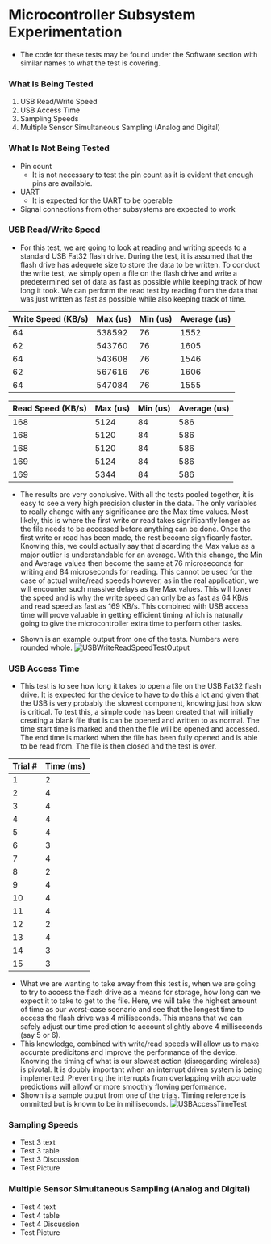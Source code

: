# Microcontroller Subsystem Experimentation
* The code for these tests may be found under the Software section with similar names to what the test is covering.

### What Is Being Tested
1. USB Read/Write Speed
2. USB Access Time
3. Sampling Speeds
4. Multiple Sensor Simultaneous Sampling (Analog and Digital)

### What Is Not Being Tested
* Pin count
  * It is not necessary to test the pin count as it is evident that enough pins are available.
* UART
  * It is expected for the UART to be operable
* Signal connections from other subsystems are expected to work

### USB Read/Write Speed
* For this test, we are going to look at reading and writing speeds to a standard USB Fat32 flash drive.  During the test, it is assumed that the flash drive has adequete size to store the data to be written.  To conduct the write test, we simply open a file on the flash drive and write a predetermined set of data as fast as possible while keeping track of how long it took.  We can perform the read test by reading from the data that was just written as fast as possible while also keeping track of time.

| Write Speed (KB/s) | Max (us) | Min (us) | Average (us) |
| ------------------ | -------- | -------- | ------------ |
| 64                 | 538592   | 76       | 1552         |
| 62                 | 543760   | 76       | 1605         |
| 64                 | 543608   | 76       | 1546         |
| 62                 | 567616   | 76       | 1606         |
| 64                 | 547084   | 76       | 1555         |


| Read Speed (KB/s) | Max (us) | Min (us) | Average (us) |
| ----------------- | -------- | -------- | ------------ |
| 168               | 5124     | 84       | 586          |
| 168               | 5120     | 84       | 586          |
| 168               | 5120     | 84       | 586          |
| 169               | 5124     | 84       | 586          |
| 169               | 5344     | 84       | 586          |


* The results are very conclusive.  With all the tests pooled together, it is easy to see a very high precision cluster in the data.  The only variables to really change with any significance are the Max time values.  Most likely, this is where the first write or read takes significantly longer as the file needs to be accessed before anything can be done.  Once the first write or read has been made, the rest become significanly faster.  Knowing this, we could actually say that discarding the Max value as a major outlier is understandable for an average.  With this change, the Min and Average values then become the same at 76 microseconds for writing and 84 microseconds for reading.  This cannot be used for the case of actual write/read speeds however, as in the real application, we will encounter such massive delays as the Max values.  This will lower the speed and is why the write speed can only be as fast as 64 KB/s and read speed as fast as 169 KB/s.  This combined with USB access time will prove valuable in getting efficient timing which is naturally going to give the microcontroller extra time to perform other tasks.

* Shown is an example output from one of the tests.  Numbers were rounded whole.
![USBWriteReadSpeedTestOutput](https://github.com/JoshuaEgwuatu/Capstone-Spring2023-CitizenAirQualitySensor/blob/main/Documentation/Images/USBWriteReadSpeedTestOutput.JPG)

### USB Access Time
* This test is to see how long it takes to open a file on the USB Fat32 flash drive.  It is expected for the device to have to do this a lot and given that the USB is very probably the slowest component, knowing just how slow is critical.  To test this, a simple code has been created that will initially creating a blank file that is can be opened and written to as normal.  The time start time is marked and then the file will be opened and accessed.  The end time is marked when the file has been fully opened and is able to be read from.  The file is then closed and the test is over.  

| Trial # | Time (ms) |
| ------- | --------- |
| 1       | 2         |
| 2       | 4         |
| 3       | 4         |
| 4       | 4         |
| 5       | 4         |
| 6       | 3         |
| 7       | 4         |
| 8       | 2         |
| 9       | 4         |
| 10      | 4         |
| 11      | 4         |
| 12      | 2         |
| 13      | 4         |
| 14      | 3         |
| 15      | 3         |

* What we are wanting to take away from this test is, when we are going to try to access the flash drive as a means for storage, how long can we expect it to take to get to the file.  Here, we will take the highest amount of time as our worst-case scenario and see that the longest time to access the flash drive was 4 milliseconds.  This means that we can safely adjust our time prediction to account slightly above 4 milliseconds (say 5 or 6).
* This knowledge, combined with write/read speeds will allow us to make accurate predicitons and improve the performance of the device.  Knowing the timing of what is our slowest action (disregarding wireless) is pivotal.  It is doubly important when an interrupt driven system is being implemented.  Preventing the interrupts from overlapping with accruate predictions will allowf or more smoothly flowing performance.
* Shown is a sample output from one of the trials.  Timing reference is ommitted but is known to be in milliseconds.
![USBAccessTimeTest](https://github.com/JoshuaEgwuatu/Capstone-Spring2023-CitizenAirQualitySensor/blob/main/Documentation/Images/USBAccessTimeTest.JPG)

### Sampling Speeds
* Test 3 text
* Test 3 table
* Test 3 Discussion
* Test Picture

### Multiple Sensor Simultaneous Sampling (Analog and Digital)
* Test 4 text
* Test 4 table
* Test 4 Discussion
* Test Picture
